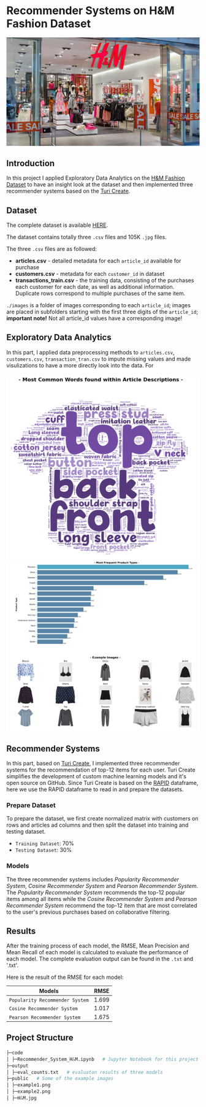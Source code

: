 # Recommender Systems on H&M Fashion Dataset

![H&M](https://github.com/HQR2000/Recommender_Systems_on_H-M_Fashion_Dataset/blob/main/public/H&M.jpg)

## Introduction

In this project I applied Exploratory Data Analytics on the [H&M Fashion Dataset](https://www.kaggle.com/competitions/h-and-m-personalized-fashion-recommendations/data) to have an insight look at the dataset and then implemented three recommender systems based on the [Turi Create](https://github.com/apple/turicreate).

## Dataset

The complete dataset is available [HERE](https://www.kaggle.com/competitions/h-and-m-personalized-fashion-recommendations/data).

The dataset contains totally three `.csv` files and 105K `.jpg` files.

The three `.csv` files are as followed:

- **articles.csv** - detailed metadata for each `article_id` available for purchase
- **customers.csv** - metadata for each `customer_id` in dataset
- **transactions_train.csv** - the training data, consisting of the purchases each customer for each date, as well as additional information. Duplicate rows correspond to multiple purchases of the same item. 

`./images` is a folder of images corresponding to each `article_id`; images are placed in subfolders starting with the first three digits of the `article_id`; **important note!** Not all article_id values have a corresponding image!

## Exploratory Data Analytics

In this part, I applied data preprocessing methods to `articles.csv`, `customers.csv`, `transaction_tran.csv` to impute missing values and made visulizations to have a more directly look into the data. For 

![Product Type](https://github.com/HQR2000/Recommender_Systems_on_H-M_Fashion_Dataset/blob/main/public/example1.png)![Wordcloud](https://github.com/HQR2000/Recommender_Systems_on_H-M_Fashion_Dataset/blob/main/public/example2.png)

## Recommender Systems

In this part, based on [Turi Create](https://github.com/apple/turicreate), I implemented three recommender systems for the recommendation of top-12 items for each user. Turi Create simplifies the development of custom machine learning models and it's open source on GitHub. Since Turi Create is based on the [RAPID](https://github.com/rapidsai/cudf) dataframe, here we use the RAPID dataframe to read in and prepare the datasets.

### Prepare Dataset

To prepare the dataset, we first create normalized matrix with customers on rows and articles ad columns and then split the dataset into training and testing dataset.

- `Training Dataset`: 70%
- `Testing Dataset`: 30%

### Models

The three recommender systems includes _Popularity Recommender System_, _Cosine Recommender System_ and _Pearson Recommender System_. The _Popularity Recommender System_ recommends the top-12 popular items among all items while the _Cosine Recommender System_ and _Pearson Recommender System_ recommend the top-12 item that are most correlated to the user's previous purchases based on collaborative filtering.

## Results 

After the training process of each model, the RMSE, Mean Precision and Mean Recall of each model is calculated to evaluate the performance of each model. The complete evaluation output can be found in the `.txt` and '.txt'.

Here is the result of the RMSE for each model:

|              Models                |   RMSE  | 
| ---------------------------------- | ------- |
| `Popularity Recommender System`    |  1.699  |
| `Cosine Recommender System`        |  1.017  | 
| `Pearson Recommender System`       |  1.675  | 

## Project Structure

```Python
├─code
│ ├─Recommender_System_H&M.ipynb   # Jupyter Notebook for this project
├─output
│ ├─eval_counts.txt   # evaluaton results of three models  
├─public   # Some of the example images
│ ├─example1.png
│ ├─example2.png
│ ├─H&M.jpg
```






